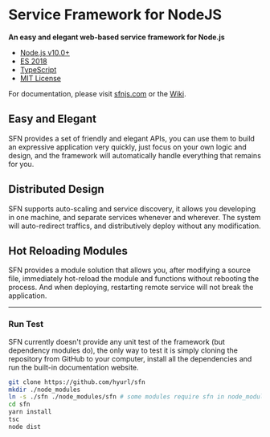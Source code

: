 # Service Framework for NodeJS

**An easy and elegant web-based service framework for Node.js**

* [Node.js v10.0+](http://nodejs.org/)
* [ES 2018](https://babeljs.io/learn-es2015/)
* [TypeScript](https://typescriptlang.org "SFN always ships with the latest features, make sure your TypeScript compiler is the newest version")
* [MIT License](https://opensource.org/licenses/MIT "SFN is licensed under the MIT license, you're free to use")

For documentation, please visit [sfnjs.com](https://sfnjs.com) or the
[Wiki](https://github.com/hyurl/sfn/wiki).

## Easy and Elegant

SFN provides a set of friendly and elegant APIs, you can use them to build an expressive
application very quickly, just focus on your own logic and design, and the framework
will automatically handle everything that remains for you.

## Distributed Design

SFN supports auto-scaling and service discovery, it allows you developing in one machine,
and separate services whenever and wherever. The system will auto-redirect traffics,
and distributively deploy without any modification.

## Hot Reloading Modules

SFN provides a module solution that allows you, after modifying a source file,
immediately hot-reload the module and functions without rebooting the process. And when
deploying, restarting remote service will not break the application.

***

### Run Test

SFN currently doesn't provide any unit test of the framework (but dependency 
modules do), the only way to test it is simply cloning the repository from
GitHub to your computer, install all the dependencies and run the built-in 
documentation website.

```sh
git clone https://github.com/hyurl/sfn
mkdir ./node_modules
ln -s ./sfn ./node_modules/sfn # some modules require sfn in node_modules
cd sfn
yarn install
tsc
node dist
```